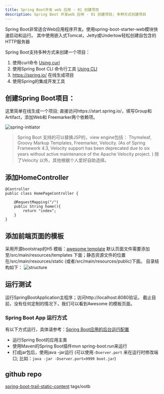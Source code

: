 ```yaml
---
title: Spring Boot开发 web 应用 - 01 创建项目
description: Spring Boot 开发web 应用 - 01 创建项目; 多种方式创建项目
---
```

Spring Boot非常适合Web应用程序开发。使用spring-boot-starter-web模块快速启动和运行。 其中使用嵌入式Tomcat，Jetty或Undertow轻松创建自包含的HTTP服务器

Spring Boot支持多种方式来创建一个项目：

 1. 使用curl命令 [Using curl](https://spring.io/guides/tutorials/spring-security-and-angular-js/#using-curl)
 2. 使用Spring Boot CLI 命令行工具 [Using CLI](http://docs.spring.io/spring-boot/docs/current/reference/htmlsingle/#getting-started-installing-the-cli)
 3. https://spring.io/  在线生成项目
 4. 使用Spring的集成开发工具

## 创建Spring Boot项目：
这里简单在线生成一个项目; 直接访问https://start.spring.io/，填写Group和Artifact，添加Web和 Freemarker两个依赖项。

![spring-initiator](/assets/preimg/Spring-Boot-And-Spring-Cloud/spring-initiator.jpg)

> Spring Boot 支持的可以替换JSP的，view engine包括： Thymeleaf, Groovy Markup Templates, Freemarker, Velocity. (As of Spring Framework 4.3, Velocity support has been deprecated due to six years without active maintenance of the Apache Velocity project. ) 除了Velocity 以外，其他根据个人爱好自助选择。

## 添加HomeController
```
@Controller
public class HomePageController {
	
	@RequestMapping("/")
	public String home(){
		return "index";
	}
}
```

## 添加前端页面的模板
采用开源bootstrap的H5 模板：[awesome template](http://www.templatemo.com/preview/templatemo_450_awesome)
默认页面文件需要添加至/src/main/resources/templates 下面；静态资源文件的位置在/src/main/resources/static (或者/src/main/resources/public)下面。
目录结构如下：
![structure](/assets/preimg/Spring-Boot-And-Spring-Cloud/QQ截图20180418170909.jpg)

## 运行测试
运行SpringBootApplication主程序；访问http://localhost:8080验证。 截止目前，没有任何定制的情况下，我们可以看到Awesome 的模板页面。
### Spring Boot App 运行方式
有以下方式运行，具体请参考：[Spring Boot应用的后台运行配置](http://blog.didispace.com/spring-boot-run-backend/)
* 运行Spring Boot的应用主类
* 使用Maven的Spring Boot插件mvn spring-boot:run来运行
* 打成jar包后，使用java -jar运行  (可以使用`-Dserver.port` 来在运行时修改端口; 比如：`java -jar -Dserver.port=9999 boot.jar`)
## github repo
[spring-boot-trail-static-content](https://github.com/choelea/spring-boot-trail-static-content.git)   tags/ootb